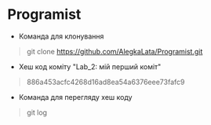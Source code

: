 # Programist

- Команда для клонування

> git clone https://github.com/AlegkaLata/Programist.git

* Хеш код коміту "Lab_2: мій перший коміт"

> 886a453acfc4268d16ad8ea54a6376eee73fafc9

* Команда для перегляду хеш коду

> git log
